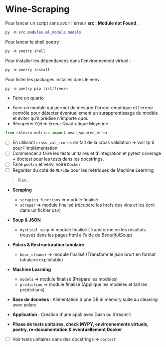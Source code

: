# Wine-Scraping

Pour lancer un script sans avoir l'erreur **src : Module not Found** :

```powershell
py -m src.modules.ml_models.models
```

Pour lancer le shell poetry :

```powershell
py -m poetry shell
```

Pour installer les dépendances dans l'environnement virtuel :

```powershell
py -m poetry install
```

Pour lister les packages installés dans le venv

```powershell
py -m poetry pip list/freeze
```

+ Faire un quarto 


- Faire un module qui permet de mesurer l'erreur empirique et l'erreur contrôle pour détecter éventuellement un surapprentissage du modèle et éviter qu'il prédise n'importe quoi.
- Récupérer `EQM` $\Rightarrow$ Erreur Quadratique Moyenne : 

```python
from sklearn.metrics import mean_squared_error
```

- [ ] En utilisant `cross_val_scores` on fait de la cross validation $\Rightarrow$ voir tp 6 pour l'implémentation
- [ ] Commencer à faire les tests unitaires et d'intégration et pytest coverage + doctest pour les tests dans les docstrings.
- [ ] Faire `poetry` et venv, voire `Docker`
- [ ] Regarder du coté de `MLFLOW` pour les métriques de Machine Learning

> Plan :

- **Scraping**
    - `scraping_functions` $\Rightarrow$ module finalisé
    - `scraper` $\Rightarrow$ module finalisé (récupère les hrefs des vins et les écrit dans un fichier csv)

- **Soup & JSON**
    - `mystical_soup` $\Rightarrow$ module finalisé (Transforme en les résultats trouvés dans les pages html à l'aide de *BeautifulSoup*)

- **Polars & Restructuration tabulaire**
    - `bear_cleaner` $\Rightarrow$ module finalisé (Transfomr le json brurt en format tabulaire exploitable)

- **Machine Learning**
    - `models` $\Rightarrow$ module finalisé (Prépare les modèles)
    - `prediction` $\Rightarrow$ module finalisé (Applique les modèles et fait les prédictions)

- **Base de données** : Alimentation d'une DB in memory suite au cleaning avec polars

- **Application** : Création d'une appli avec Dash ou Streamlit

- **Phase de tests unitaires, check MYPY, environnements virtuels, poetry, re-documentation & éventuellement Docker**

- [ ] Voir tests unitaires dans des docstrings $\Rightarrow$ `doctest`